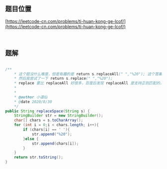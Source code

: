 ## 题目位置

[https://leetcode-cn.com/problems/ti-huan-kong-ge-lcof/](https://leetcode-cn.com/problems/ti-huan-kong-ge-lcof/)

<br/>

## 题解


```java

/**
    * 这个题没什么难度，但是有趣的是 return s.replaceAll(" ","%20"); 这个答案很差劲
    * 然后我尝试了一下 return s.replace(" ","%20");
    * replace 要比 replaceAll 好很多，百度后发现 replaceAll 是支持正则匹配的，可能这个原因所以会慢一些
    *
    *
    * @author 小道仙
    * @date 2020/8/30
    */
public String replaceSpace(String s) {
    StringBuilder str = new StringBuilder();
    char[] chars = s.toCharArray();
    for (int i = 0;i < chars.length; i++){
        if (chars[i] == ' '){
            str.append("%20");
        }else {
            str.append(chars[i]);
        }
    }
    return str.toString();
}

```